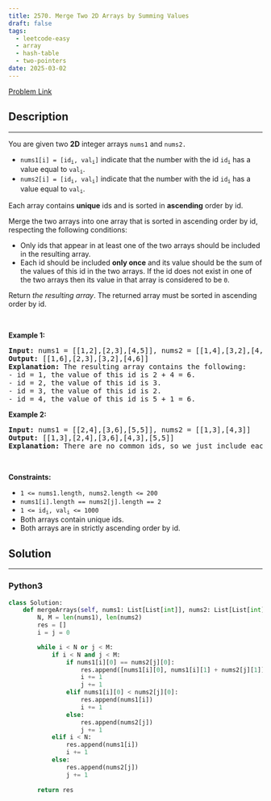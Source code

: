 ```yaml
---
title: 2570. Merge Two 2D Arrays by Summing Values
draft: false
tags: 
  - leetcode-easy
  - array
  - hash-table
  - two-pointers
date: 2025-03-02
---
```


[Problem Link](https://leetcode.com/problems/merge-two-2d-arrays-by-summing-values/)

## Description

---
<p>You are given two <strong>2D</strong> integer arrays <code>nums1</code> and <code>nums2.</code></p>

<ul>
	<li><code>nums1[i] = [id<sub>i</sub>, val<sub>i</sub>]</code>&nbsp;indicate that the number with the id <code>id<sub>i</sub></code> has a value equal to <code>val<sub>i</sub></code>.</li>
	<li><code>nums2[i] = [id<sub>i</sub>, val<sub>i</sub>]</code>&nbsp;indicate that the number with the id <code>id<sub>i</sub></code> has a value equal to <code>val<sub>i</sub></code>.</li>
</ul>

<p>Each array contains <strong>unique</strong> ids and is sorted in <strong>ascending</strong> order by id.</p>

<p>Merge the two arrays into one array that is sorted in ascending order by id, respecting the following conditions:</p>

<ul>
	<li>Only ids that appear in at least one of the two arrays should be included in the resulting array.</li>
	<li>Each id should be included <strong>only once</strong> and its value should be the sum of the values of this id in the two arrays. If the id does not exist in one of the two arrays then its value in that array is considered to be <code>0</code>.</li>
</ul>

<p>Return <em>the resulting array</em>. The returned array must be sorted in ascending order by id.</p>

<p>&nbsp;</p>
<p><strong class="example">Example 1:</strong></p>

<pre>
<strong>Input:</strong> nums1 = [[1,2],[2,3],[4,5]], nums2 = [[1,4],[3,2],[4,1]]
<strong>Output:</strong> [[1,6],[2,3],[3,2],[4,6]]
<strong>Explanation:</strong> The resulting array contains the following:
- id = 1, the value of this id is 2 + 4 = 6.
- id = 2, the value of this id is 3.
- id = 3, the value of this id is 2.
- id = 4, the value of this id is 5 + 1 = 6.
</pre>

<p><strong class="example">Example 2:</strong></p>

<pre>
<strong>Input:</strong> nums1 = [[2,4],[3,6],[5,5]], nums2 = [[1,3],[4,3]]
<strong>Output:</strong> [[1,3],[2,4],[3,6],[4,3],[5,5]]
<strong>Explanation:</strong> There are no common ids, so we just include each id with its value in the resulting list.
</pre>

<p>&nbsp;</p>
<p><strong>Constraints:</strong></p>

<ul>
	<li><code>1 &lt;= nums1.length, nums2.length &lt;= 200</code></li>
	<li><code>nums1[i].length == nums2[j].length == 2</code></li>
	<li><code>1 &lt;= id<sub>i</sub>, val<sub>i</sub> &lt;= 1000</code></li>
	<li>Both arrays contain unique ids.</li>
	<li>Both arrays are in&nbsp;strictly ascending order by id.</li>
</ul>


## Solution

---
### Python3
``` py title='merge-two-2d-arrays-by-summing-values'
class Solution:
    def mergeArrays(self, nums1: List[List[int]], nums2: List[List[int]]) -> List[List[int]]:
        N, M = len(nums1), len(nums2)
        res = []
        i = j = 0

        while i < N or j < M:
            if i < N and j < M:
                if nums1[i][0] == nums2[j][0]:
                    res.append([nums1[i][0], nums1[i][1] + nums2[j][1]])
                    i += 1
                    j += 1
                elif nums1[i][0] < nums2[j][0]:
                    res.append(nums1[i])
                    i += 1
                else:
                    res.append(nums2[j])
                    j += 1
            elif i < N:
                res.append(nums1[i])
                i += 1
            else:
                res.append(nums2[j])
                j += 1
        
        return res
```

